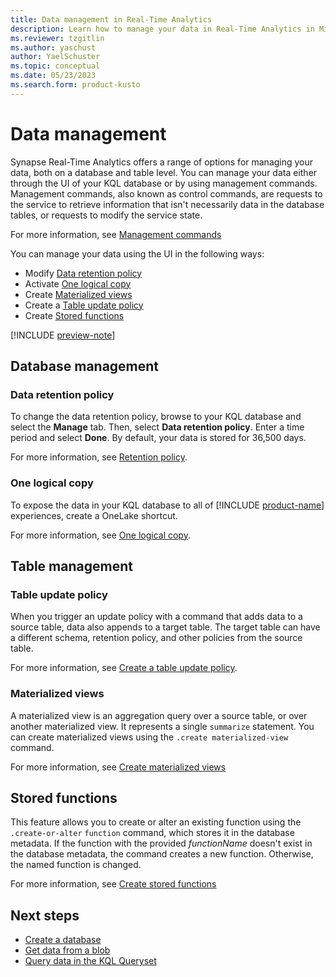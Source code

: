 ```yaml
---
title: Data management in Real-Time Analytics
description: Learn how to manage your data in Real-Time Analytics in Microsoft Fabric.
ms.reviewer: tzgitlin
ms.author: yaschust
author: YaelSchuster
ms.topic: conceptual
ms.date: 05/23/2023
ms.search.form: product-kusto
---
```


# Data management

Synapse Real-Time Analytics offers a range of options for managing your data, both on a database and table level. You can manage your data either through the UI of your KQL database or by using management commands. Management commands, also known as control commands, are requests to the service to retrieve information that isn't necessarily data in the database tables, or requests to modify the service state.

For more information, see [Management commands](/azure/data-explorer/kusto/management/index?context=/fabric/context/context&pivots=fabric)

You can manage your data using the UI in the following ways:

* Modify [Data retention policy](#data-retention-policy)
* Activate [One logical copy](#data-copy-to-onelake)
* Create [Materialized views](#materialized-views)
* Create a [Table update policy](#table-update-policy)
* Create [Stored functions](#stored-functions)

[!INCLUDE [preview-note](../includes/preview-note.md)]

## Database management

### Data retention policy

To change the data retention policy, browse to your KQL database and select the **Manage** tab. Then, select **Data retention policy**. Enter a time period and select **Done**. By default, your data is stored for 36,500 days.

For more information, see [Retention policy](/azure/data-explorer/kusto/management/retentionpolicy?context=/fabric/context/context).

### One logical copy

To expose the data in your KQL database to all of [!INCLUDE [product-name](../includes/product-name.md)] experiences, create a OneLake shortcut.

For more information, see [One logical copy](onelake-mirroring.md).

## Table management

### Table update policy

When you trigger an update policy with a command that adds data to a source table, data also appends to a target table. The target table can have a different schema, retention policy, and other policies from the source table.

For more information, see [Create a table update policy](table-update-policy.md).

### Materialized views

A materialized view is an aggregation query over a source table, or over another materialized view. It represents a single `summarize` statement. You can create materialized views using the `.create materialized-view` command.

For more information, see [Create materialized views](materialized-view.md)

## Stored functions

This feature allows you to create or alter an existing function using the `.create-or-alter` `function` command, which stores it in the database metadata. If the function with the provided *functionName* doesn't exist in the database metadata, the command creates a new function. Otherwise, the named function is changed.

For more information, see [Create stored functions](create-functions.md)

## Next steps

* [Create a database](create-database.md)
* [Get data from a blob](get-data-blob.md)
* [Query data in the KQL Queryset](kusto-query-set.md)
